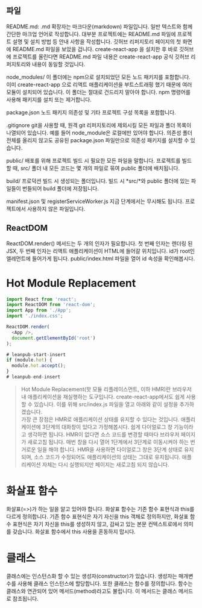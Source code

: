 
## 파일
README.md: .md 확장자는 마크다운(markdown) 파일입니다. 일반 텍스트와 함께 간단한 마크업 언어로 작성합니다. 대부분 프로젝트에는 README.md 파일에 프로젝트 설명 및 설치 방법 등 안내 사항을 작성합니다. 깃허브 리퍼지토리 페이지의 첫 화면에 README.md 파일을 보았을 겁니다. create-react-app 을 설치한 후 바로 깃허브에 프로젝트를 올린다면 README.md 파일 내용은 create-react-app 공식 깃허브 리퍼지토리와 내용이 동일할 것입니다.

node_modules/ 이 폴더에는 npm으로 설치되었던 모든 노드 패키지를 포함합니다. 이미 create-react-app 으로 리액트 애플리케이션을 부트스트래핑 했기 때문에 여러 모듈이 설치되어 있습니다. 이 폴더는 절대로 건드리지 말아야 합니다. npm 명령어를 사용해 패키지를 설치 또는 제거합니다.

package.json 노드 패키지 의존성 및 기타 프로젝트 구성 목록을 포함합니다.

.gitignore git을 사용할 때, 원격 git 리퍼지토리에 제외시킬 모든 파일과 폴더 목록이 나열되어 있습니다. 예를 들어 node_module은 로컬에만 있어야 합니다. 의존성 폴더 전체를 올리지 않고도 공유된 package.json 파일만으로 의존성 패키지를 설치할 수 있습니다.

public/ 배포를 위해 프로젝트 빌드 시 필요한 모든 파일을 말합니다. 프로젝트를 빌드할 때, src/ 폴더 내 모든 코드는 몇 개의 파일로 묶여 public 폴더에 배치됩니다.

build/ 프로덕션 빌드 시 생성되는 폴더입니다. 빌드 시 *src/*와 public 폴더에 있는 파일들이 번들되어 build 폴더에 저장됩니다.

manifest.json 및 registerServiceWorker.js 지금 단계에서는 무시해도 됩니다. 프로젝트에서 사용하지 않은 파일입니다.

## ReactDOM
ReactDOM.render() 메서드는 두 개의 인자가 필요합니다. 첫 번째 인자는 렌더링 된 JSX, 두 번째 인자는 리액트 애플리케이션이 HTML에 들어갈 위치입니다. id가 root인 엘레먼트에 들어가게 됩니다. public/index.html 파일을 열어 id 속성을 확인해봅시다.

# Hot Module Replacement
```javascript
import React from 'react';
import ReactDOM from 'react-dom';
import App from './App';
import './index.css';

ReactDOM.render(
  <App />,
  document.getElementById('root')
);

# leanpub-start-insert
if (module.hot) {
  module.hot.accept();
}
# leanpub-end-insert
```
> Hot Module Replacement(핫 모듈 리플레이스먼트, 이하 HMR)란 브라우저 내 애플리케이션을 재실행하는 도구입니다. create-react-app에서도 쉽게 사용할 수 있습니다. 이를 위해 src/index.js 파일을 열고 아래와 같이 설정을 추가하겠습니다.<br>
> 가장 큰 장점은 HMR로 애플리케이션 상태를 유지할 수 있다는 것입니다. 애플리케이션에 3단계의 대화창이 있다고 가정해봅시다. 쉽게 다이얼로그 창 기능이라고 생각하면 됩니다. HMR이 없다면 소스 코드를 변경할 때마다 브라우저 페이지가 새로고침 됩니다. 매번 창을 다시 열어 1단계에서 3단계로 이동시켜야 하는 번거로운 일을 해야 합니다. HMR을 사용하면 다이얼로그 창은 3단계 상태로 유지되며, 소스 코드가 수정되어도 애플리케이션의 상태는 그대로 유지됩니다. 애플리케이션 자체는 다시 실행되지만 페이지는 새로고침 되지 않습니다.<br>

# 화살표 함수
화살표(=>)가 하는 일을 알고 있어야 합니다. 화살표 함수는 기존 함수 표현식과 this를 다르게 정의합니다. 기존 함수 표현식은 자기 자신을 this 객체로 정의하지만, 화살표 함수 표현식은 자기 자신을 this를 생성하지 않고, 감싸고 있는 본문 컨텍스트로에서 의미를 갖습니다. 화살표 함수에서 this 사용을 혼동하지 맙시다.<br>

# 클래스 
클래스에는 인스턴스화 할 수 있는 생성자(constructor)가 있습니다. 생성자는 매개변수를 사용해 클래스 인스턴스에 할당합니다. 또한 클래스는 함수를 정의합니다. 함수는 클래스와 연관되어 있어 메서드(method)라고도 불립니다. 이 메서드는 클래스 메서드로 참조됩니다.<br>